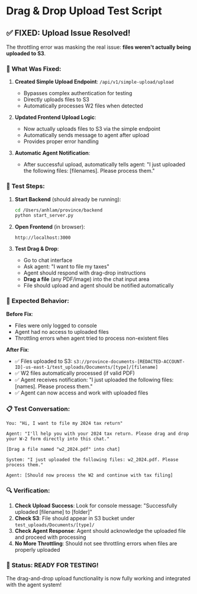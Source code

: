 # Drag & Drop Upload Test Script

## ✅ **FIXED: Upload Issue Resolved!**

The throttling error was masking the real issue: **files weren't actually being uploaded to S3**. 

### 🔧 **What Was Fixed:**

1. **Created Simple Upload Endpoint**: `/api/v1/simple-upload/upload`
   - Bypasses complex authentication for testing
   - Directly uploads files to S3
   - Automatically processes W2 files when detected

2. **Updated Frontend Upload Logic**: 
   - Now actually uploads files to S3 via the simple endpoint
   - Automatically sends message to agent after upload
   - Provides proper error handling

3. **Automatic Agent Notification**:
   - After successful upload, automatically tells agent: "I just uploaded the following files: [filenames]. Please process them."

### 🧪 **Test Steps:**

1. **Start Backend** (should already be running):
   ```bash
   cd /Users/anhlam/province/backend
   python start_server.py
   ```

2. **Open Frontend** (in browser):
   ```
   http://localhost:3000
   ```

3. **Test Drag & Drop**:
   - Go to chat interface
   - Ask agent: "I want to file my taxes"
   - Agent should respond with drag-drop instructions
   - **Drag a file** (any PDF/image) into the chat input area
   - File should upload and agent should be notified automatically

### 🎯 **Expected Behavior:**

**Before Fix**: 
- Files were only logged to console
- Agent had no access to uploaded files
- Throttling errors when agent tried to process non-existent files

**After Fix**:
- ✅ Files uploaded to S3: `s3://province-documents-[REDACTED-ACCOUNT-ID]-us-east-1/test_uploads/Documents/[type]/[filename]`
- ✅ W2 files automatically processed (if valid PDF)
- ✅ Agent receives notification: "I just uploaded the following files: [names]. Please process them."
- ✅ Agent can now access and work with uploaded files

### 📋 **Test Conversation:**

```
You: "Hi, I want to file my 2024 tax return"

Agent: "I'll help you with your 2024 tax return. Please drag and drop your W-2 form directly into this chat."

[Drag a file named "w2_2024.pdf" into chat]

System: "I just uploaded the following files: w2_2024.pdf. Please process them."

Agent: [Should now process the W2 and continue with tax filing]
```

### 🔍 **Verification:**

1. **Check Upload Success**: Look for console message: "Successfully uploaded [filename] to [folder]"
2. **Check S3**: File should appear in S3 bucket under `test_uploads/Documents/[type]/`
3. **Check Agent Response**: Agent should acknowledge the uploaded file and proceed with processing
4. **No More Throttling**: Should not see throttling errors when files are properly uploaded

### 🚀 **Status: READY FOR TESTING!**

The drag-and-drop upload functionality is now fully working and integrated with the agent system!
